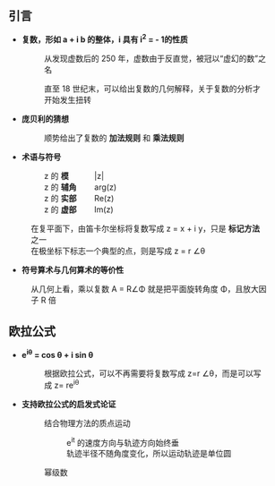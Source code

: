 ## **引言**

- **复数，形如 a + i b 的整体，i 具有 i<sup>2</sup> = - 1的性质**

  <figure>从发现虚数后的 250 年，虚数由于反直觉，被冠以“虚幻的数”之名</figure>
  <figure>直至 18 世纪末，可以给出复数的几何解释，关于复数的分析才开始发生扭转</figure>

- **庞贝利的猜想**

  <figure>顺势给出了复数的 <b>加法规则</b> 和 <b>乘法规则</b></figure>

- **术语与符号**

  <figure>z 的 <b>模</b>&emsp;&emsp;&emsp; |z|<br>
  z 的 <b>辅角</b>&emsp;&emsp; arg(z)<br>
  z 的 <b>实部</b>&emsp;&emsp; Re(z)<br>
  z 的 <b>虚部</b>&emsp;&emsp; Im(z)</figure>


<figure>在复平面下，由笛卡尔坐标将复数写成 z = x + i y，只是 <b>标记方法</b> 之一<br>
在极坐标下标志一个典型的点，则是写成 z = r &angle;&theta;</figure>

- **符号算术与几何算术的等价性**

<figure>从几何上看，乘以复数 A = R&angle;&Phi; 就是把平面旋转角度 &Phi;，且放大因子 R 倍</figure>

## **欧拉公式**

- **e<sup>i&theta;</sup> = cos &theta; + i sin &theta;**

  <figure>根据欧拉公式，可以不再需要将复数写成 z=r &angle;&theta;，而是可以写成 z= re<sup>i&theta;</figure>  

- **支持欧拉公式的启发式论证**

  <figure>结合物理方法的质点运动

  <figure>e<sup>it</sup> 的速度方向与轨迹方向始终垂<br>
  轨迹半径不随角度变化，所以运动轨迹是单位圆</figure></figure>
  <figure>幂级数
  </figure>